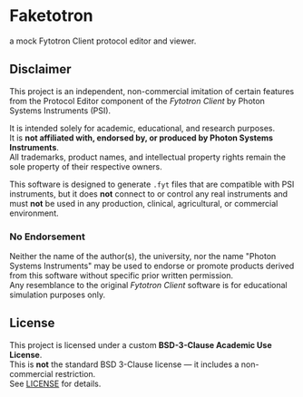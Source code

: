 # Faketotron
a mock Fytotron Client protocol editor and viewer.

## Disclaimer

This project is an independent, non-commercial imitation of certain features from the 
Protocol Editor component of the *Fytotron Client* by Photon Systems Instruments (PSI).

It is intended solely for academic, educational, and research purposes.  
It is **not affiliated with, endorsed by, or produced by Photon Systems Instruments**.  
All trademarks, product names, and intellectual property rights remain the sole property of their respective owners.

This software is designed to generate `.fyt` files that are compatible with PSI instruments, 
but it does **not** connect to or control any real instruments and must **not** be used in 
any production, clinical, agricultural, or commercial environment.

### No Endorsement

Neither the name of the author(s), the university, nor the name "Photon Systems Instruments" 
may be used to endorse or promote products derived from this software without specific prior written permission.  
Any resemblance to the original *Fytotron Client* software is for educational simulation purposes only.

## License
This project is licensed under a custom **BSD-3-Clause Academic Use License**.  
This is **not** the standard BSD 3-Clause license — it includes a non-commercial restriction.  
See [LICENSE](LICENSE) for details.
